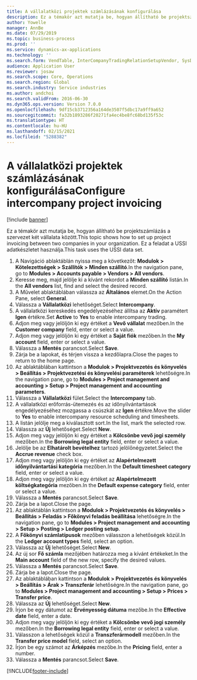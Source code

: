 ```yaml
---
title: A vállalatközi projektek számlázásának konfigurálása
description: Ez a témakör azt mutatja be, hogyan állítható be projektszámlázás a szervezet két vállalata között.
author: Yowelle
manager: AnnBe
ms.date: 07/29/2019
ms.topic: business-process
ms.prod: ''
ms.service: dynamics-ax-applications
ms.technology: ''
ms.search.form: VendTable, InterCompanyTradingRelationSetupVendor, SysDataAreaSelectLookup, ProjParameters, ProjPosting, ProjTransferPrice
audience: Application User
ms.reviewer: josaw
ms.search.scope: Core, Operations
ms.search.region: Global
ms.search.industry: Service industries
ms.author: andchoi
ms.search.validFrom: 2016-06-30
ms.dyn365.ops.version: Version 7.0.0
ms.openlocfilehash: 9df15cb3712356a164de3507f5dbc17a9ff9a652
ms.sourcegitcommit: fa32b1893286f20271fa4ec4be8fc68bd135f53c
ms.translationtype: HT
ms.contentlocale: hu-HU
ms.lasthandoff: 02/15/2021
ms.locfileid: "5288382"
---
```

# <a name="configure-intercompany-project-invoicing"></a><span data-ttu-id="71c93-103">A vállalatközi projektek számlázásának konfigurálása</span><span class="sxs-lookup"><span data-stu-id="71c93-103">Configure intercompany project invoicing</span></span>

[!include [banner](../../includes/banner.md)]

<span data-ttu-id="71c93-104">Ez a témakör azt mutatja be, hogyan állítható be projektszámlázás a szervezet két vállalata között.</span><span class="sxs-lookup"><span data-stu-id="71c93-104">This topic shows how to set up project invoicing between two companies in your organization.</span></span> <span data-ttu-id="71c93-105">Ez a feladat a USSI adatkészletet használja.</span><span class="sxs-lookup"><span data-stu-id="71c93-105">This task uses the USSI data set.</span></span>

1. <span data-ttu-id="71c93-106">A Navigáció ablaktáblán nyissa meg a következőt: **Modulok > Kötelezettségek > Szállítók > Minden szállító**.</span><span class="sxs-lookup"><span data-stu-id="71c93-106">In the navigation pane, go to **Modules > Accounts payable > Vendors > All vendors**.</span></span>
2. <span data-ttu-id="71c93-107">Keresse meg, majd jelölje ki a kívánt rekordot a **Minden szállító** listán.</span><span class="sxs-lookup"><span data-stu-id="71c93-107">In the **All vendors** list, find and select the desired record.</span></span>
3. <span data-ttu-id="71c93-108">A Művelet ablaktáblában válassza az **Általános** elemet.</span><span class="sxs-lookup"><span data-stu-id="71c93-108">On the Action Pane, select **General**.</span></span>
4. <span data-ttu-id="71c93-109">Válassza a **Vállalatközi** lehetőséget.</span><span class="sxs-lookup"><span data-stu-id="71c93-109">Select **Intercompany**.</span></span>
5. <span data-ttu-id="71c93-110">A vállalatközi kereskedés engedélyezéséhez állítsa az **Aktív** paramétert **Igen** értékre.</span><span class="sxs-lookup"><span data-stu-id="71c93-110">Set **Active** to **Yes** to enable intercompany trading.</span></span>
6. <span data-ttu-id="71c93-111">Adjon meg vagy jelöljön ki egy értéket a **Vevő vállalat** mezőben.</span><span class="sxs-lookup"><span data-stu-id="71c93-111">In the **Customer company** field, enter or select a value.</span></span>
7. <span data-ttu-id="71c93-112">Adjon meg vagy jelöljön ki egy értéket a **Saját fiók** mezőben.</span><span class="sxs-lookup"><span data-stu-id="71c93-112">In the **My account** field, enter or select a value.</span></span>
8. <span data-ttu-id="71c93-113">Válassza a **Mentés** parancsot.</span><span class="sxs-lookup"><span data-stu-id="71c93-113">Select **Save**.</span></span>
9. <span data-ttu-id="71c93-114">Zárja be a lapokat, és térjen vissza a kezdőlapra.</span><span class="sxs-lookup"><span data-stu-id="71c93-114">Close the pages to return to the home page.</span></span>
10. <span data-ttu-id="71c93-115">Az ablaktáblában kattintson a **Modulok > Projektvezetés és könyvelés > Beállítás > Projektvezetési és könyvelési paraméterek** lehetőségre.</span><span class="sxs-lookup"><span data-stu-id="71c93-115">In the navigation pane, go to **Modules > Project management and accounting > Setup > Project management and accounting parameters**.</span></span>
11. <span data-ttu-id="71c93-116">Válassza a **Vállalatközi** fület.</span><span class="sxs-lookup"><span data-stu-id="71c93-116">Select the **Intercompany** tab.</span></span>
12. <span data-ttu-id="71c93-117">A vállalatközi erőforrás-ütemezés és az időnyilvántartások engedélyezéséhez mozgassa a csúszkát az **Igen** értékre.</span><span class="sxs-lookup"><span data-stu-id="71c93-117">Move the slider to **Yes** to enable intercompany resource scheduling and timesheets.</span></span>
13. <span data-ttu-id="71c93-118">A listán jelölje meg a kiválasztott sort.</span><span class="sxs-lookup"><span data-stu-id="71c93-118">In the list, mark the selected row.</span></span>
14. <span data-ttu-id="71c93-119">Válassza az **Új** lehetőséget.</span><span class="sxs-lookup"><span data-stu-id="71c93-119">Select **New**.</span></span>
15. <span data-ttu-id="71c93-120">Adjon meg vagy jelöljön ki egy értéket a **Kölcsönbe vevő jogi személy** mezőben.</span><span class="sxs-lookup"><span data-stu-id="71c93-120">In the **Borrowing legal entity** field, enter or select a value.</span></span>
16. <span data-ttu-id="71c93-121">Jelölje be az **Elhatárolt bevételhez** tartozó jelölőnégyzetet.</span><span class="sxs-lookup"><span data-stu-id="71c93-121">Select the **Accrue revenue** check box.</span></span>
17. <span data-ttu-id="71c93-122">Adjon meg vagy jelöljön ki egy értéket az **Alapértelmezett időnyilvántartási kategória** mezőben.</span><span class="sxs-lookup"><span data-stu-id="71c93-122">In the **Default timesheet category** field, enter or select a value.</span></span>
18. <span data-ttu-id="71c93-123">Adjon meg vagy jelöljön ki egy értéket az **Alapértelmezett költségkategória** mezőben.</span><span class="sxs-lookup"><span data-stu-id="71c93-123">In the **Default expense category** field, enter or select a value.</span></span>
19. <span data-ttu-id="71c93-124">Válassza a **Mentés** parancsot.</span><span class="sxs-lookup"><span data-stu-id="71c93-124">Select **Save**.</span></span>
20. <span data-ttu-id="71c93-125">Zárja be a lapot.</span><span class="sxs-lookup"><span data-stu-id="71c93-125">Close the page.</span></span>
21. <span data-ttu-id="71c93-126">Az ablaktáblán kattintson a **Modulok > Projektvezetés és könyvelés > Beállítás > Feladás > Főkönyvi feladás beállítása** lehetőségre.</span><span class="sxs-lookup"><span data-stu-id="71c93-126">In the navigation pane, go to **Modules > Project management and accounting > Setup > Posting > Ledger posting setup**.</span></span>
22. <span data-ttu-id="71c93-127">A **Főkönyvi számlatípusok** mezőben válasszon a lehetőségek közül.</span><span class="sxs-lookup"><span data-stu-id="71c93-127">In the **Ledger account types** field, select an option.</span></span>
23. <span data-ttu-id="71c93-128">Válassza az **Új** lehetőséget.</span><span class="sxs-lookup"><span data-stu-id="71c93-128">Select **New**.</span></span>
24. <span data-ttu-id="71c93-129">Az új sor **Fő számla** mezőjében határozza meg a kívánt értékeket.</span><span class="sxs-lookup"><span data-stu-id="71c93-129">In the **Main account** field of the new row, specify the desired values.</span></span>
25. <span data-ttu-id="71c93-130">Válassza a **Mentés** parancsot.</span><span class="sxs-lookup"><span data-stu-id="71c93-130">Select **Save**.</span></span>
26. <span data-ttu-id="71c93-131">Zárja be a lapot.</span><span class="sxs-lookup"><span data-stu-id="71c93-131">Close the page.</span></span>
27. <span data-ttu-id="71c93-132">Az ablaktáblában kattintson a **Modulok > Projektvezetés és könyvelés > Beállítás > Árak > Transzferár** lehetőségre.</span><span class="sxs-lookup"><span data-stu-id="71c93-132">In the navigation pane, go to **Modules > Project management and accounting > Setup > Prices > Transfer price**.</span></span>
28. <span data-ttu-id="71c93-133">Válassza az **Új** lehetőséget.</span><span class="sxs-lookup"><span data-stu-id="71c93-133">Select **New**.</span></span>
29. <span data-ttu-id="71c93-134">Írjon be egy dátumot az **Érvényesség dátuma** mezőbe.</span><span class="sxs-lookup"><span data-stu-id="71c93-134">In the **Effective date** field, enter a date.</span></span>
30. <span data-ttu-id="71c93-135">Adjon meg vagy jelöljön ki egy értéket a **Kölcsönbe vevő jogi személy** mezőben.</span><span class="sxs-lookup"><span data-stu-id="71c93-135">In the **Borrowing legal entity** field, enter or select a value.</span></span>
31. <span data-ttu-id="71c93-136">Válasszon a lehetőségek közül a **Transzferármodell** mezőben.</span><span class="sxs-lookup"><span data-stu-id="71c93-136">In the **Transfer price model** field, select an option.</span></span>
32. <span data-ttu-id="71c93-137">Írjon be egy számot az **Árképzés** mezőbe.</span><span class="sxs-lookup"><span data-stu-id="71c93-137">In the **Pricing** field, enter a number.</span></span>
33. <span data-ttu-id="71c93-138">Válassza a **Mentés** parancsot.</span><span class="sxs-lookup"><span data-stu-id="71c93-138">Select **Save**.</span></span>



[!INCLUDE[footer-include](../../includes/footer-banner.md)]